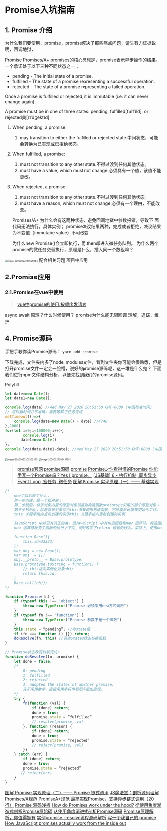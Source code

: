 # Promise入坑指南

## 1. Promise 介绍



为什么我们要使用，promise，promise解决了那些痛点问题，请举有力证据说明，回调地狱，

Promise
Promises/A+
promises的核心思想是，promise表示异步操作的结果。一个承诺处于以下三种不同状态之一：

- pending - The initial state of a promise.
- fulfilled - The state of a promise representing a successful operation.
- rejected - The state of a promise representing a failed operation.

Once a promise is fulfilled or rejected, it is immutable (i.e. it can never change again).


A promise must be in one of three states: pending, fulfilled[fʊlˈfɪld], or rejected美[rɪˈdʒektɪd].

1. When pending, a promise:

   1. may transition to either the fulfilled or rejected state.中间状态，可能会转换为已实现或已拒绝状态。

2. When fulfilled, a promise:

   1. must not transition to any other state.不得过渡到任何其他状态。
   2. must have a value, which must not change.必须具有一个值，该值不能更改。

3. When rejected, a promise:

   1. must not transition to any other state.不得过渡到任何其他状态。
   2. must have a reason, which must not change.必须有一个理由，不能改变。

   Promises/A+
   为什么会有这两种状态，避免回调地狱中参数报错，导致下 面代码无法执行，具体实例；
   promise决议结果两种，完成或者拒绝，决议结果为不变值（immutabe value）不可改变

   为什么new Promise()会立即执行，而.then却进入微任务队列。
   为什么两个promise的微任务交替执行，原理是什么，插入同一个数组嘛？

<img src="C:\Users\李子杰\AppData\Roaming\Typora\typora-user-images\image-20200527230505044.png" alt="image-20200527230505044" style="zoom:50%;" />
配合相关习题
项目中应用

## 2.Promise应用





### 2.1.Promise在vue中使用



> [vue中promise的使用:按顺序发请求](https://www.cnblogs.com/zhuzhenwei918/p/6915451.html)

async await  原理？什么时候使用？
promise为什么能无限回调
理解，追踪，维护

## 4. Promise源码

手把手教你读Promise源码：
`yarn add promise `

下载完成，文件夹内多了node_modules文件，看到文件夹你可能会很熟悉，但是打开promise文件一定会一脸懵，说好的promise源码呢，这一堆是什么鬼？
下面我们进行npm文件结构分析，以便先找到我们的promise源码。



Polyfill 


```javascript
let date=new Date();
let date1=new Date();

console.log(date) //Wed May 27 2020 20:51:50 GMT+0800 (中国标准时间)
// 定时器时间并不准确，需要等其它任务完成
setTimeout(()=>{
    console.log(date=new Date() - date) //4748
},2000)
for(let i=0;i<100000;i++){
        console.log(i)
       date1=new Date()
};
console.log(date,date1-date); //Wed May 27 2020 20:51:50 GMT+0800 (中国标准时间) 4746
```



<img src="C:\Users\李子杰\AppData\Roaming\Typora\typora-user-images\image-20200527205305270.png" alt="image-20200527205305270" style="zoom: 50%;" />

<img src="C:\Users\李子杰\AppData\Roaming\Typora\typora-user-images\image-20200527205437581.png" alt="image-20200527205437581" style="zoom:50%;" />



> [promise官网](https://www.promisejs.org/)
> [promise源码](https://www.promisejs.org/polyfills/promise-6.1.0.js)
> [promise](https://www.jianshu.com/p/1b63a13c2701)
> [Promise之你看得懂的Promise](https://juejin.im/post/5b32f552f265da59991155f0)
> [你能手写一个Promise吗？Yes I promise。](https://juejin.im/post/5c41297cf265da613356d4ec)
> [[JS基础] 6 - 执行机制, 同步异步, Event Loop, 宏任务, 微任务](https://zhuanlan.zhihu.com/p/137802406)
> [图解 Promise 实现原理（一）—— 基础实现](https://zhuanlan.zhihu.com/p/58428287)
>
> 





```javascript
/* 
    new了以后做了什么：
    第一步创建，是一个新对象； 
    第二步赋值，将该对象内置的原型对象设置为构造函数prototype引用的那个原型对象； 
    第三步初始化，就是将该对象作为this参数调用构造函数，完成成员设置等初始化工作。
    this 关键字指向当前创建的实例this 关键字指向当前创建的实例

    JavaScript 中并没有真正的类，但JavaScript 中有构造函数和new 运算符。构造函数用来给实例对象初始化属性和值。任何JavaScript 函数都可以用做构造函数，构造函数必须使用new 运算符作为前缀来创建新的实例。
    new 运算符改变了函数的执行上下文，同时改变了return 语句的行为。实际上，使用new和构造函数很类似于传统的实现了类的语言:

    function Base(){
        this.id=33333;
    };
    var obj = new Base();
    var obj  = {};
    obj.__proto__ = Base.prototype;
    Base.prototype.toString = function() {
        // this指向实例化对象obj;
        return this.id;
    }
    Base.call(obj);
*/
```



```javascript
function Promise(fn) {
    if (typeof this !== 'object') {
        throw new TypeError("Promise 必须采用new方式调用")
    }
    if (typeof fn !== 'function') {
        throw new TypeError("Promise 参数不是一个函数")
    }
    this.state = “pending”; //存state值
    if (fn === function () {}) return;
    doResolve(fn, this) //调用States状态切换函数
}

// Promise状态改变封装完成;
function doResolve(fn, promise) {
    let done = false;
    /* 
        0: pending
        1: fulfilled
        2: rejected
        3: adopted the states of another promise;
        先不采用数字，直接采用字符串看起来更加直观。
    */
    try {
        fn(function (val) {
            if (done) return;
            done = true;
            promise.state = “fulfilled”
            // resolve(promise, val)
        }, function (reason) {
            if (done) return;
            done = true;
            promise.state = “rejected”
            // reject(promise, val)
        })
    } catch (err) {
        if (done) return;
        done = true;
		promise.state = “rejected”
       // reject(err)
    }
}
```



[图解 Promise 实现原理（二）—— Promise 链式调用](https://zhuanlan.zhihu.com/p/102017798)
[JS魔法堂：剖析源码理解Promises/A规范](https://www.cnblogs.com/fsjohnhuang/p/4135149.html)
[PromiseA+规范](https://promisesaplus.com/)
[最简实现Promise，支持异步链式调用（20行）](https://juejin.im/post/5e6f4579f265da576429a907)
[Promise 源码浅析](https://www.dddog.com.cn/tutorial/promise.html)
[How do Promises work under the hood?](https://dev.to/captainsafia/how-do-promises-work-under-the-hood-4edp)
[從使用角度漸進式剖析Promise原始碼](https://codertw.com/ios/20937/)
[从使用角度渐进式剖析Promise源码](https://segmentfault.com/a/1190000014368256)
[Promise原理解析，你值得拥有](https://zhuanlan.zhihu.com/p/84660140)
[实例promise -resolve流程源码解析](https://zhuanlan.zhihu.com/p/32161962)
[写一个我自己的 promise](https://eminoda.github.io/2019/07/12/js-my-promise/)
[How JavaScript promises actually work from the inside out](https://www.freecodecamp.org/news/how-javascript-promises-actually-work-from-the-inside-out-76698bb7210b/)



 